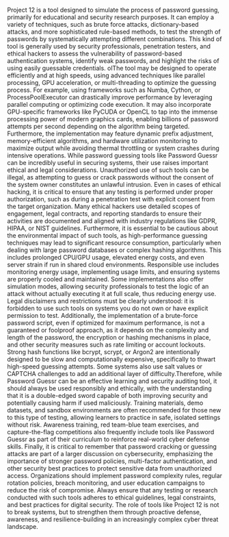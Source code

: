 Project 12 is a tool designed to simulate the process of password guessing, primarily for educational and security research purposes. It can employ a variety of techniques, such as brute force attacks, dictionary-based attacks, and more sophisticated rule-based methods, to test the strength of passwords by systematically attempting different combinations. This kind of tool is generally used by security professionals, penetration testers, and ethical hackers to assess the vulnerability of password-based authentication systems, identify weak passwords, and highlight the risks of using easily guessable credentials. olThe tool may be designed to operate efficiently and at high speeds, using advanced techniques like parallel processing, GPU acceleration, or multi-threading to optimize the guessing process. For example, using frameworks such as Numba, Cython, or ProcessPoolExecutor can drastically improve performance by leveraging parallel computing or optimizing code execution. It may also incorporate GPU-specific frameworks like PyCUDA or OpenCL to tap into the immense processing power of modern graphics cards, enabling billions of password attempts per second depending on the algorithm being targeted. Furthermore, the implementation may feature dynamic prefix adjustment, memory-efficient algorithms, and hardware utilization monitoring to maximize output while avoiding thermal throttling or system crashes during intensive operations. While password guessing tools like Password Guessr can be incredibly useful in securing systems, their use raises important ethical and legal considerations. Unauthorized use of such tools can be illegal, as attempting to guess or crack passwords without the consent of the system owner constitutes an unlawful intrusion. Even in cases of ethical hacking, it is critical to ensure that any testing is performed under proper authorization, such as during a penetration test with explicit consent from the target organization. Many ethical hackers use detailed scopes of engagement, legal contracts, and reporting standards to ensure their activities are documented and aligned with industry regulations like GDPR, HIPAA, or NIST guidelines. Furthermore, it is essential to be cautious about the environmental impact of such tools, as high-performance guessing techniques may lead to significant resource consumption, particularly when dealing with large password databases or complex hashing algorithms. This includes prolonged CPU/GPU usage, elevated energy costs, and even server strain if run in shared cloud environments. Responsible use includes monitoring energy usage, implementing usage limits, and ensuring systems are properly cooled and maintained. Some implementations also offer simulation modes, allowing security professionals to test the logic of an attack without actually executing it at full scale, thus reducing energy use. Legal disclaimers and restrictions must be clearly understood: it is forbidden to use such tools on systems you do not own or have explicit permission to test. Additionally, the implementation of a brute-force password script, even if optimized for maximum performance, is not a guaranteed or foolproof approach, as it depends on the complexity and length of the password, the encryption or hashing mechanisms in place, and other security measures such as rate limiting or account lockouts. Strong hash functions like bcrypt, scrypt, or Argon2 are intentionally designed to be slow and computationally expensive, specifically to thwart high-speed guessing attempts. Some systems also use salt values or CAPTCHA challenges to add an additional layer of difficulty.Therefore, while Password Guessr can be an effective learning and security auditing tool, it should always be used responsibly and ethically, with the understanding that it is a double-edged sword capable of both improving security and potentially causing harm if used maliciously. Training materials, demo datasets, and sandbox environments are often recommended for those new to this type of testing, allowing learners to practice in safe, isolated settings without risk. Awareness training, red team-blue team exercises, and capture-the-flag competitions also frequently include tools like Password Guessr as part of their curriculum to reinforce real-world cyber defense skills. Finally, it is critical to remember that password cracking or guessing attacks are part of a larger discussion on cybersecurity, emphasizing the importance of stronger password policies, multi-factor authentication, and other security best practices to protect sensitive data from unauthorized access. Organizations should implement password complexity rules, regular rotation policies, breach monitoring, and user education campaigns to reduce the risk of compromise. Always ensure that any testing or research conducted with such tools adheres to ethical guidelines, legal constraints, and best practices for digital security. The role of tools like Project 12 is not to break systems, but to strengthen them through proactive defense, awareness, and resilience-building in an increasingly complex cyber threat landscape.
